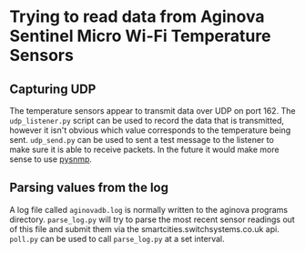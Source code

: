 Trying to read data from Aginova Sentinel Micro Wi-Fi Temperature Sensors
=========================================================================

Capturing UDP
-------------
The temperature sensors appear to transmit data over UDP on port
162. The `udp_listener.py` script can be used to record the data
that is transmitted, however it isn't obvious which value corresponds to the
temperature being sent. `udp_send.py` can be used to sent a test message to the
listener to make sure it is able to receive packets. In the future it would
make more sense to use [pysnmp][pysnmp_link].

Parsing values from the log
---------------------------
A log file called `aginovadb.log` is normally written to the aginova programs
directory. `parse_log.py` will try to parse the most recent sensor readings out
of this file and submit them via the smartcities.switchsystems.co.uk api.
`poll.py` can be used to call `parse_log.py` at a set interval.

[pysnmp_link]: http://pysnmp.sourceforge.net
